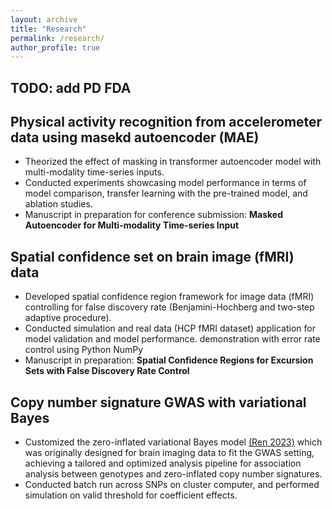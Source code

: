 ```yaml
---
layout: archive
title: "Research"
permalink: /research/
author_profile: true
---
```


## TODO: add PD FDA

## Physical activity recognition from accelerometer data using masekd autoencoder (MAE)
[<p align="center" img src="/images/MAE.png" width="700"/>](/images/MAE.png)
* Theorized the effect of masking in transformer autoencoder model with multi-modality time-series inputs.
* Conducted experiments showcasing model performance in terms of model comparison, transfer learning with the pre-trained model, and ablation studies.
* Manuscript in preparation for conference submission: **Masked Autoencoder for Multi-modality Time-series Input**


## Spatial confidence set on brain image (fMRI) data
[<p align="center" img src="/images/confidenceset.png" width="500"/>](/images/confidenceset.png)
* Developed spatial confidence region framework for image data (fMRI) controlling for false discovery rate (Benjamini-Hochberg and two-step adaptive procedure).
* Conducted simulation and real data (HCP fMRI dataset) application for model validation and model performance.
demonstration with error rate control using Python NumPy
* Manuscript in preparation: **Spatial Confidence Regions for Excursion Sets with False Discovery Rate Control**


## Copy number signature GWAS with variational Bayes 
* Customized the zero-inflated variational Bayes model [(Ren 2023)](https://www.nature.com/articles/s42003-024-06504-y) which was originally designed for brain imaging data to fit the GWAS setting, achieving a tailored and optimized analysis pipeline for association analysis between genotypes and zero-inflated copy number signatures.
* Conducted batch run across SNPs on cluster computer, and performed simulation on valid threshold for coefficient effects.
